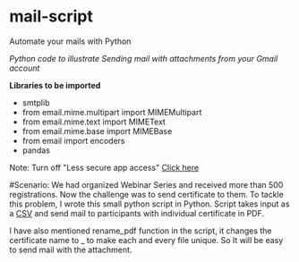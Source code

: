 # mail-script
Automate your mails with Python


*Python code to illustrate Sending mail with attachments from your Gmail account*

**Libraries to be imported**
- smtplib 
- from email.mime.multipart import MIMEMultipart 
- from email.mime.text import MIMEText 
- from email.mime.base import MIMEBase 
- from email import encoders 
- pandas


Note: Turn off "Less secure app access" [Click here](https://support.google.com/accounts/answer/6010255?hl=en)

#Scenario:
We had organized Webinar Series and received more than 500 registrations. Now the challenge was to send certificate to them. 
To tackle this problem, I wrote this small python script in Python. Script takes input as a [CSV](/list.csv) and send mail to participants with individual certificate in PDF. 

I have also mentioned rename_pdf function in the script, it changes the certificate name to <username>_<int> to make each and every file unique. So It will be easy to send mail with the attachment.
